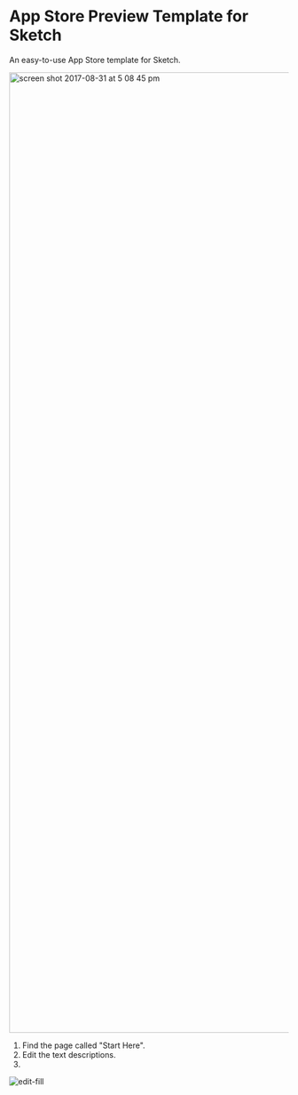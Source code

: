 # App Store Preview Template for Sketch
An easy-to-use App Store template for Sketch.


<img width="1729" alt="screen shot 2017-08-31 at 5 08 45 pm" src="https://user-images.githubusercontent.com/6632499/29950211-1ac80fae-8e6f-11e7-974f-7400a94b25ce.png">

1. Find the page called "Start Here".
2. Edit the text descriptions.
3. 

![edit-fill](https://user-images.githubusercontent.com/6632499/29950532-2c56e2f2-8e71-11e7-922e-a0ad61c048a8.gif)
